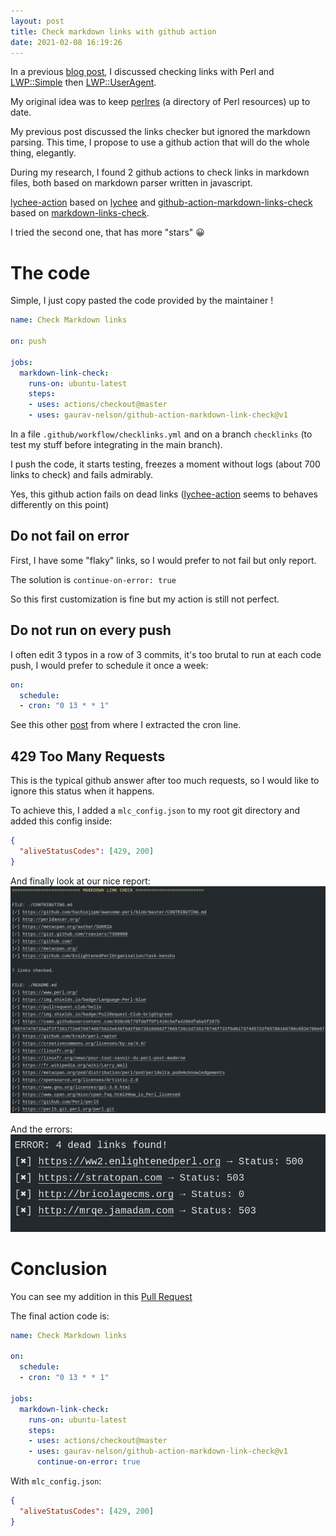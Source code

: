 ```yaml
---
layout: post
title: Check markdown links with github action
date: 2021-02-08 16:19:26
---
```

In a previous [blog post](https://dev.to/thibaultduponchelle/check-links-programmatically-with-perl-1a14), I discussed checking links with Perl and [LWP::Simple](https://metacpan.org/pod/LWP::Simple) then [LWP::UserAgent](https://metacpan.org/pod/LWP::UserAgent).

My original idea was to keep [perlres](https://github.com/thibaultduponchelle/perlres) (a directory of Perl resources) up to date.

My previous post discussed the links checker but ignored the markdown parsing. This time, I propose to use a github action that will do the whole thing, elegantly.

During my research, I found 2 github actions to check links in markdown files, both based on markdown parser written in javascript.

[lychee-action](https://github.com/lycheeverse/lychee-action) based on [lychee](https://github.com/lycheeverse/lychee-action) and [github-action-markdown-links-check](https://github.com/gaurav-nelson/github-action-markdown-link-check) based on [markdown-links-check](https://github.com/tcort/markdown-link-check).

I tried the second one, that has more "stars" :grinning:

# The code
Simple, I just copy pasted the code provided by the maintainer !

```yaml
name: Check Markdown links

on: push

jobs:
  markdown-link-check:
    runs-on: ubuntu-latest
    steps:
    - uses: actions/checkout@master
    - uses: gaurav-nelson/github-action-markdown-link-check@v1
```

In a file `.github/workflow/checklinks.yml` and on a branch `checklinks` (to test my stuff before integrating in the main branch).

I push the code, it starts testing, freezes a moment without logs (about 700 links to check) and fails admirably.

Yes, this github action fails on dead links ([lychee-action](https://github.com/lycheeverse/lychee-action) seems to behaves differently on this point)

## Do not fail on error
First, I have some "flaky" links, so I would prefer to not fail but only report.

The solution is `continue-on-error: true`

So this first customization is fine but my action is still not perfect.

## Do not run on every push
I often edit 3 typos in a row of 3 commits, it's too brutal to run at each code push, I would prefer to schedule it once a week:

```yaml
on:
  schedule:
  - cron: "0 13 * * 1"
```

See this other [post](https://geoffhudik.com/tech/2020/10/05/automate-checking-markdown-links-with-github-actions/) from where I extracted the cron line.

## 429 Too Many Requests
This is the typical github answer after too much requests, so I would like to ignore this status when it happens.

To achieve this, I added a `mlc_config.json` to my root git directory and added this config inside:

```json
{
  "aliveStatusCodes": [429, 200]
}
```

And finally look at our nice report:
![Links](/assets/images/qxo8uke58alz3vkyyhol.png)

And the errors:
![Errors](/assets/images/8x2dogbksbf997zpx1js.png)

# Conclusion
You can see my addition in this [Pull Request](https://github.com/thibaultduponchelle/perlres/pull/25/files)

The final action code is:
```yaml
name: Check Markdown links

on:
  schedule:
  - cron: "0 13 * * 1"

jobs:
  markdown-link-check:
    runs-on: ubuntu-latest
    steps:
    - uses: actions/checkout@master
    - uses: gaurav-nelson/github-action-markdown-link-check@v1
      continue-on-error: true
```

With `mlc_config.json`:
```json
{
  "aliveStatusCodes": [429, 200]
}
```




